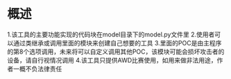 # 概述

1.该工具的主要功能实现的代码块在model目录下的model.py文件里
2.使用者可以通过类继承或调用里面的模块来创建自己想要的工具
3.里面的POC是由主程序的第8个选项调用，未来将可以自定义调用其他POC，该模块可能会损坏攻击者的设备，请自行视情况调用
4.该工具只提供AWD比赛使用，如用来做非法用途，作者一概不负法律责任
